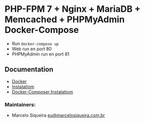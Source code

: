 PHP-FPM 7 + Nginx + MariaDB + Memcached + PHPMyAdmin Docker-Compose
=================

* Run `docker-compose up`
* Web run en port 80
* PHPMyAdmin run en port 81


Documentation
-------------
* [Docker](https://docs.docker.com/)
* [Instalatiom](https://docs.docker.com/engine/installation/)
* [Docker-Composer Instalatiom](https://docs.docker.com/compose/install/)

### Maintainers:
* Marcelo Siqueira          eu@marcelosiqueira.com.br
